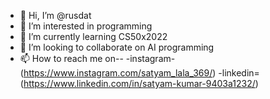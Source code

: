 - 👋 Hi, I’m @rusdat
- 👀 I’m interested in programming
- 🌱 I’m currently learning CS50x2022
- 💞️ I’m looking to collaborate on AI programming
- 📫 How to reach me on--
-instagram-(https://www.instagram.com/satyam_lala_369/)
-linkedin=(https://www.linkedin.com/in/satyam-kumar-9403a1232/)

<!---
rusdat/rusdat is a ✨ special ✨ repository because its `README.md` (this file) appears on your GitHub profile.
You can click the Preview link to take a look at your changes.
--->
